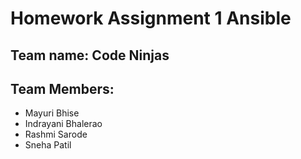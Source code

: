 # Homework Assignment 1 Ansible
## Team name: Code Ninjas
## Team Members: 
- Mayuri Bhise
- Indrayani Bhalerao
- Rashmi Sarode
- Sneha Patil
